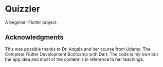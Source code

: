 # Quizzler

A beginner Flutter project.

## Acknowledgments  
This was possible thanks to Dr. Angela and her course from Udemy: The Complete Flutter Development Bootcamp with Dart. The code is my own but the app idea and most of the content is in reference to her teachings.



